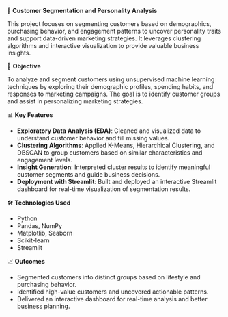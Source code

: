 **🧠 Customer Segmentation and Personality Analysis**

This project focuses on segmenting customers based on demographics, purchasing behavior, and engagement patterns to uncover personality traits and support data-driven marketing strategies. It leverages clustering algorithms and interactive visualization to provide valuable business insights.


📌 **Objective**

To analyze and segment customers using unsupervised machine learning techniques by exploring their demographic profiles, spending habits, and responses to marketing campaigns. The goal is to identify customer groups and assist in personalizing marketing strategies.


📊 **Key Features**

- **Exploratory Data Analysis (EDA)**:
  Cleaned and visualized data to understand customer behavior and fill missing values.
- **Clustering Algorithms**:
  Applied K-Means, Hierarchical Clustering, and DBSCAN to group customers based on similar characteristics and engagement levels.
- **Insight Generation**:
  Interpreted cluster results to identify meaningful customer segments and guide business decisions.
- **Deployment with Streamlit**:
  Built and deployed an interactive Streamlit dashboard for real-time visualization of segmentation results.



🛠️ **Technologies Used**

- Python  
- Pandas, NumPy  
- Matplotlib, Seaborn  
- Scikit-learn  
- Streamlit


📈 **Outcomes**
- Segmented customers into distinct groups based on lifestyle and purchasing behavior.
- Identified high-value customers and uncovered actionable patterns.
- Delivered an interactive dashboard for real-time analysis and better business planning.

